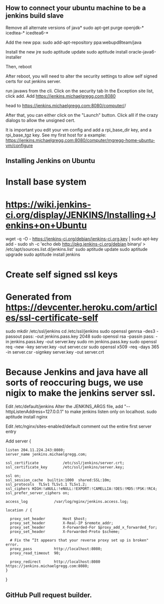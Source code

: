 
## How to connect your ubuntu machine to be a jenkins build slave

Remove all alternate versions of java*
sudo apt-get purge openjdk-\* icedtea-\* icedtea6-\*

Add the new ppa:
sudo add-apt-repository ppa:webupd8team/java

Install the new jre
sudo aptitude update 
sudo aptitude install oracle-java6-installer

Then, reboot

After reboot, you will need to alter the security settings to allow self signed certs for out jenkins server.

run javaws from the cli. 
Click on the security tab
In the Exception site list, click add.
Add https://jenkins.michaelgregg.com:8080

head to https://jenkins.michaelgregg.com:8080/computer/<your node name>/

After that, you can either click on the "Launch" button. Click alll if the crazy dialogs to allow the unsigned cert.

It is important you edit your vm config and add a rpi_base_dir key, and a rpi_base_tgz key. See my first host for a example: https://jenkins.michaelgregg.com:8080/computer/mgregg-home-ubuntu-vm/configure

## Installing Jenkins on Ubuntu

# Install base system
# https://wiki.jenkins-ci.org/display/JENKINS/Installing+Jenkins+on+Ubuntu
wget -q -O - https://jenkins-ci.org/debian/jenkins-ci.org.key | sudo apt-key add -
sudo sh -c 'echo deb http://pkg.jenkins-ci.org/debian binary/ > /etc/apt/sources.list.d/jenkins.list'
sudo aptitude update
sudo aptitude upgrade
sudo aptitude install jenkins

# Create self signed ssl keys
# Generated from https://devcenter.heroku.com/articles/ssl-certificate-self
sudo mkdir /etc/ssl/jenkins
cd /etc/ssl/jenkins
sudo openssl genrsa -des3 -passout pass:<password> -out jenkins.pass.key 2048
sudo openssl rsa -passin pass:<password> -in jenkins.pass.key -out server.key
sudo rm jenkins.pass.key
sudo openssl req -new -key server.key -out server.csr
sudo openssl x509 -req -days 365 -in server.csr -signkey server.key -out server.crt

# Because Jenkins and java have all sorts of reoccuring bugs, we use nigix to make the jenkins server ssl.

Edit /etc/default/jenkins
Alter the JENKINS_ARGS file, add "--httpListenAddress=127.0.0.1" to make jenkins listen only on localhost.
sudo aptitude install nginx

Edit /etc/nginx/sites-enabled/default
comment out the entire first server entry

Add
server {

    listen 204.11.224.243:8080;
    server_name jenkins.michaelgregg.com;

    ssl_certificate           /etc/ssl/jenkins/server.crt;
    ssl_certificate_key       /etc/ssl/jenkins/server.key;

    ssl on;
    ssl_session_cache  builtin:1000  shared:SSL:10m;
    ssl_protocols  TLSv1 TLSv1.1 TLSv1.2;
    ssl_ciphers HIGH:!aNULL:!eNULL:!EXPORT:!CAMELLIA:!DES:!MD5:!PSK:!RC4;
    ssl_prefer_server_ciphers on;

    access_log            /var/log/nginx/jenkins.access.log;

    location / {

      proxy_set_header        Host $host;
      proxy_set_header        X-Real-IP $remote_addr;
      proxy_set_header        X-Forwarded-For $proxy_add_x_forwarded_for;
      proxy_set_header        X-Forwarded-Proto $scheme;

      # Fix the “It appears that your reverse proxy set up is broken" error.
      proxy_pass          http://localhost:8080;
      proxy_read_timeout  90;

      proxy_redirect      http://localhost:8080 https://jenkins.michaelgregg.com:8080;
    }
  }

## GitHub Pull request builder.
